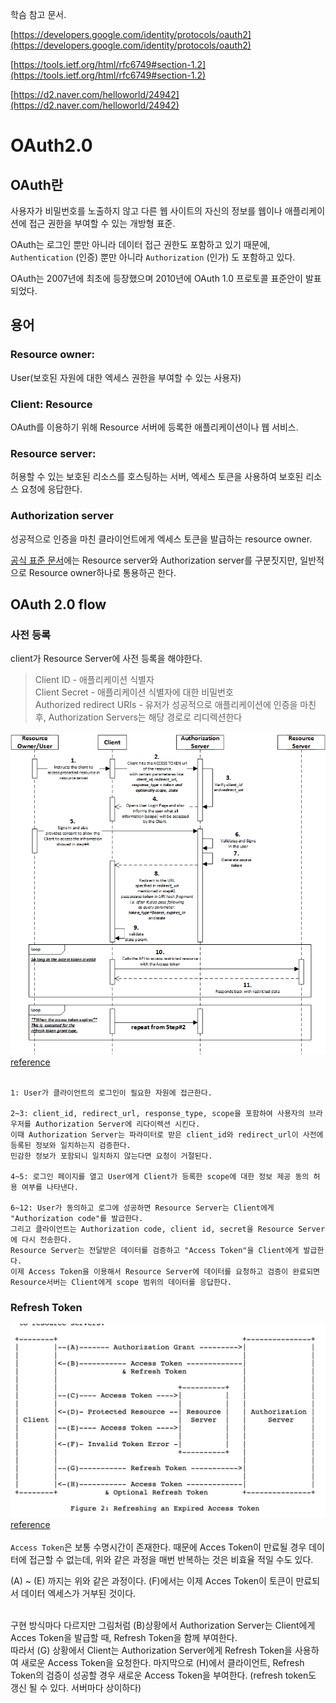 학슴 참고 문서.

[https://developers.google.com/identity/protocols/oauth2](https://developers.google.com/identity/protocols/oauth2)

[https://tools.ietf.org/html/rfc6749#section-1.2](https://tools.ietf.org/html/rfc6749#section-1.2)

[https://d2.naver.com/helloworld/24942](https://d2.naver.com/helloworld/24942)

# OAuth2.0

## OAuth란

사용자가 비밀번호를 노출하지 않고 다른 웹 사이트의 자신의 정보를 웹이나 애플리케이션에 접근 권한을 부여할 수 있는 개방형 표준.

OAuth는 로그인 뿐만 아니라 데이터 접근 권한도 포함하고 있기 때문에, `Authentication` (인증) 뿐만 아니라 `Authorization` (인가) 도 포함하고 있다.

OAuth는 2007년에 최초에 등장했으며 2010년에  OAuth 1.0 프로토콜 표준안이 발표되었다.

## 용어

### **Resource owner**:

User(보호된 자원에 대한 엑세스 권한을 부여할 수 있는 사용자)

### Client: Resource

OAuth를 이용하기 위해 Resource 서버에 등록한 애플리케이션이나 웹 서비스.

### **Resource server**:

허용할 수 있는 보호된 리소스를 호스팅하는 서버, 엑세스 토큰을 사용하여 보호된 리소스 요청에 응답한다.

### **Authorization server**

성공적으로 인증을 마친 클라이언트에게 엑세스 토큰을 발급하는 resource owner.

[공식 표준 문서](https://tools.ietf.org/html/rfc6749#section-1.2)에는 Resource server와 Authorization server를 구분짓지만, 일반적으로 Resource owner하나로 통용하곤 한다.

## OAuth 2.0 flow

### 사전 등록

client가 Resource Server에 사전 등록을 해야한다.

> Client ID - 애플리케이션 식별자</br>Client Secret - 애플리케이션 식별자에 대한 비밀번호 </br> Authorized redirect URIs - 유저가 성공적으로 애플리케이션에 인증을 마친 후, Authorization Servers는 해당 경로로 리디렉션한다

![flow](../assets/network/oauth-1.png)[reference](https://iteritory.com/tutorial-on-oauth2-implicit-grant-flow/)
</br>
</br>

```
1: User가 클라이언트의 로그인이 필요한 자원에 접근한다.

2~3: client_id, redirect_url, response_type, scope을 포함하여 사용자의 브라우저를 Authorization Server에 리다이렉션 시킨다.
이때 Authorization Server는 파라미터로 받은 client_id와 redirect_url이 사전에 등록된 정보와 일치하는지 검증한다. 
민감한 정보가 포함되니 일치하지 않는다면 요청이 거절된다.

4~5: 로그인 페이지를 열고 User에게 Client가 등록한 scope에 대한 정보 제공 동의 허용 여부를 나타낸다. 

6~12: User가 동의하고 로그에 성공하면 Resource Server는 Client에게 "Authorization code"를 발급한다.
그리고 클라이언트는 Authorization code, client id, secret을 Resource Server에 다시 전송한다.
Resource Server는 전달받은 데이터를 검증하고 "Access Token"을 Client에게 발급한다.
이제 Access Token을 이용해서 Resource Server에 데이터를 요청하고 검증이 완료되면 Resource서버는 Client에게 scope 범위의 데이터를 응답한다.
```

### Refresh Token
![refresh](../assets/network/oauth-2.png)[reference](https://tools.ietf.org/html/rfc6749#section-1.5)
</br>
</br>
`Access Token`은 보통 수명시간이 존재한다. 때문에 Acces Token이 만료될 경우 데이터에 접근할 수 없는데, 위와 같은 과정을 매번 반복하는 것은 비효율 적일 수도 있다.
</br>

(A) ~ (E) 까지는 위와 같은 과정이다. (F)에서는 이제 Acces Token이 토큰이 만료되서 데이터 엑세스가 거부된 것이다.

</br>
구현 방식마다 다르지만 그림처럼 (B)상황에서 Authorization Server는 Client에게 Acces Token을 발급할 때, Refresh Token을 함께 부여한다.</br>
따라서 (G) 상황에서 Client는 Authorization Server에게 Refresh Token을 사용하여 새로운 Access Token을 요청한다. 마지막으로 (H)에서 클라이언트, Refresh Token의 검증이 성공할 경우 새로운 Access Token을 부여한다. (refresh token도 갱신 될 수 있다. 서버마다 상이하다)